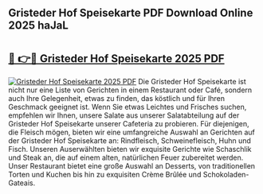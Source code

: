 ## Gristeder Hof Speisekarte PDF Download Online 2025 haJaL

# <h2><a href="http://gc7io3.nevu.top/?p=Gristeder+Hof+Speisekarte">🔗 👉🔴 Gristeder Hof Speisekarte 2025 PDF</a></h2>

[![Gristeder Hof Speisekarte 2025 PDF](https://i.imgur.com/dBaPXMq.png)](http://gc7io3.nevu.top/?p=Gristeder+Hof+Speisekarte)
Die Gristeder Hof Speisekarte ist nicht nur eine Liste von Gerichten in einem Restaurant oder Café, sondern auch Ihre Gelegenheit, etwas zu finden, das köstlich und für Ihren Geschmack geeignet ist. Wenn Sie etwas Leichtes und Frisches suchen, empfehlen wir Ihnen, unsere Salate aus unserer Salatabteilung auf der Gristeder Hof Speisekarte unserer Cafeteria zu probieren. Für diejenigen, die Fleisch mögen, bieten wir eine umfangreiche Auswahl an Gerichten auf der Gristeder Hof Speisekarte an: Rindfleisch, Schweinefleisch, Huhn und Fisch. Unseren Auserwählten bieten wir exquisite Gerichte wie Schaschlik und Steak an, die auf einem alten, natürlichen Feuer zubereitet werden. Unser Restaurant bietet eine große Auswahl an Desserts, von traditionellen Torten und Kuchen bis hin zu exquisiten Crème Brûlée und Schokoladen-Gateais.

